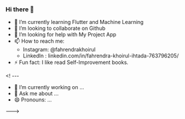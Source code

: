 ### Hi there 👋


- 🌱 I’m currently learning Flutter and Machine Learning
- 👯 I’m looking to collaborate on Github
- 🤔 I’m looking for help with My Project App
- 📫 How to reach me:
  -  Instagram: @fahrendrakhoirul
  -  LinkedIn : linkedin.com/in/fahrendra-khoirul-ihtada-763796205/
- ⚡ Fun fact: I like read Self-Improvement books.

<! --- 
- 🔭 I’m currently working on ...
- 💬 Ask me about ...
- 😄 Pronouns: ...

--->
